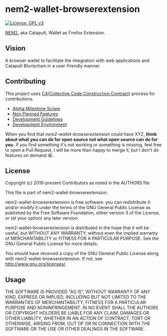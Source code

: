 # nem2-wallet-browserextension

[![License: GPL v3](https://img.shields.io/badge/License-GPL%20v3-blue.svg)](https://www.gnu.org/licenses/lgpl-3.0)

[NEM2][catapult], aka Catapult, Wallet as Firefox Extension.

## Vision

A browser wallet to facilitate the integration with web applications and Catapult Blockchain in a user-friendly manner.

## Contributing

This project uses [C4(Collective Code Construction Contract)](https://rfc.zeromq.org/spec:42/C4/) process for contributions.

- [Alpha Milestone Scope](https://github.com/aleixmorgadas/nem2-wallet-browserextension/wiki/Alpha-Milestone)
- [Non Planned Features](https://github.com/aleixmorgadas/nem2-wallet-browserextension/wiki/Non-Planned-Features)
- [Development Guidelines](https://github.com/aleixmorgadas/nem2-wallet-browserextension/wiki/Development-Guidelines)
- [Development Environment](https://github.com/aleixmorgadas/nem2-wallet-browserextension/wiki/Development-environment)

When you find that _nem2-wallet-browserextension_ could have XYZ, __think about what you can do for open source not what open source can do for you__. If you find something it's not working or something is missing, feel free to open a Pull Request, I will be more than happy to merge it, but I don't do features on demand :smile:.

## License

Copyright (c) 2019-present Contributors as noted in the AUTHORS file

This file is part of nem2-wallet-browserextension.

nem2-wallet-browserextension is free software: you can redistribute it and/or modify it under the terms of the GNU General Public License as published by the Free Software Foundation, either version 3 of the License, or (at your option) any later version.

nem2-wallet-browserextension is distributed in the hope that it will be useful, but WITHOUT ANY WARRANTY; without even the implied warranty of MERCHANTABILITY or FITNESS FOR A PARTICULAR PURPOSE. See the GNU General Public License for more details.

You should have received a copy of the GNU General Public License along with nem2-wallet-browserextension. If not, see http://www.gnu.org/licenses/

[catapult]: https://nemtech.github.io/

## Usage

THE SOFTWARE IS PROVIDED "AS IS", WITHOUT WARRANTY OF ANY KIND, EXPRESS OR IMPLIED, INCLUDING BUT NOT LIMITED TO THE WARRANTIES OF MERCHANTABILITY, FITNESS FOR A PARTICULAR PURPOSE AND NONINFRINGEMENT. IN NO EVENT SHALL THE AUTHORS OR COPYRIGHT HOLDERS BE LIABLE FOR ANY CLAIM, DAMAGES OR OTHER LIABILITY, WHETHER IN AN ACTION OF CONTRACT, TORT OR OTHERWISE, ARISING FROM, OUT OF OR IN CONNECTION WITH THE SOFTWARE OR THE USE OR OTHER DEALINGS IN THE SOFTWARE.